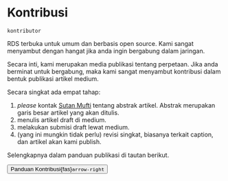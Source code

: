 # Kontribusi


```{figure} ./img/discussions.jpg
kontributor
```
RDS terbuka untuk umum dan berbasis open source. Kami sangat menyambut dengan hangat jika anda ingin bergabung dalam jaringan.

Secara inti, kami merupakan media publikasi tentang perpetaan. Jika anda berminat untuk bergabung, maka kami sangat menyambut kontribusi dalam bentuk publikasi artikel medium.

Secara singkat ada empat tahap:

1. _please_ kontak [Sutan Mufti](./kontributor/kontributor/Sutan.md) tentang abstrak artikel. Abstrak merupakan garis besar artikel yang akan ditulis.
2. menulis artikel draft di medium.
3. melakukan submisi draft lewat medium.
4. (yang ini mungkin tidak perlu) revisi singkat, biasanya terkait caption, dan artikel akan kami publish.

Selengkapnya dalam panduan publikasi di tautan berikut.

[<button class="btn btn-success">Panduan Kontribusi{fas}`arrow-right`</button>](https://rekayasadata.co.uk/panduan-publikasi-rekayasa-data-spasial-23a5ff6100dc)